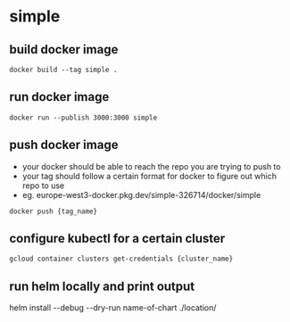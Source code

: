 # simple

## build docker image
`docker build --tag simple .`

## run docker image
`docker run --publish 3000:3000 simple`

## push docker image
* your docker should be able to reach the repo you are trying to push to
* your tag should follow a certain format for docker to figure out which repo to use
* eg. europe-west3-docker.pkg.dev/simple-326714/docker/simple

`docker push {tag_name}`

## configure kubectl for a certain cluster
`gcloud container clusters get-credentials {cluster_name}`

## run helm locally and print output
helm install --debug --dry-run name-of-chart ./location/